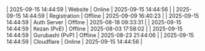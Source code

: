 | 2025-09-15 14:44:59 | Website | Online | 2025-09-15 14:44:56 |
| 2025-09-15 14:44:59 | Registration | Offline | 2025-09-09 16:40:23 |
| 2025-09-15 14:44:59 | Auth Server | Offline | 2025-08-18 09:33:31 |
| 2025-09-15 14:44:59 | Kezan (PvE) | Offline | 2025-08-03 17:58:02 |
| 2025-09-15 14:44:59 | Gurubashi (PvP) | Offline | 2025-08-23 21:44:06 |
| 2025-09-15 14:44:59 | Cloudflare | Online | 2025-09-15 14:44:56 |

